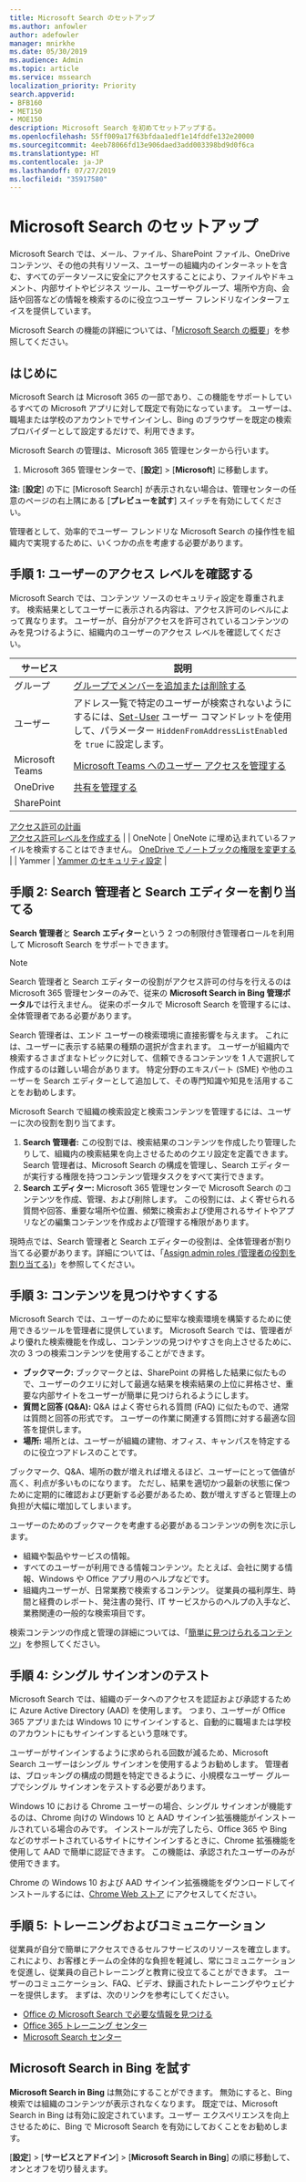 ```yaml
---
title: Microsoft Search のセットアップ
ms.author: anfowler
author: adefowler
manager: mnirkhe
ms.date: 05/30/2019
ms.audience: Admin
ms.topic: article
ms.service: mssearch
localization_priority: Priority
search.appverid:
- BFB160
- MET150
- MOE150
description: Microsoft Search を初めてセットアップする。
ms.openlocfilehash: 55ff009a17f63bfdaa1edf1e14fddfe132e20000
ms.sourcegitcommit: 4eeb78066fd13e906daed3add003398bd9d0f6ca
ms.translationtype: HT
ms.contentlocale: ja-JP
ms.lasthandoff: 07/27/2019
ms.locfileid: "35917580"
---
```

# <a name="set-up-microsoft-search"></a>Microsoft Search のセットアップ

Microsoft Search では、メール、ファイル、SharePoint ファイル、OneDrive コンテンツ、その他の共有リソース、ユーザーの組織内のインターネットを含む、すべてのデータソースに安全にアクセスすることにより、ファイルやドキュメント、内部サイトやビジネス ツール、ユーザーやグループ、場所や方向、会話や回答などの情報を検索するのに役立つユーザー フレンドリなインターフェイスを提供しています。

Microsoft Search の機能の詳細については、「[Microsoft Search の概要](overview-microsoft-search.md)」を参照してください。

## <a name="get-started"></a>はじめに

Microsoft Search は Microsoft 365 の一部であり、この機能をサポートしているすべての Microsoft アプリに対して既定で有効になっています。 ユーザーは、職場または学校のアカウントでサインインし、Bing のブラウザーを既定の検索プロバイダーとして設定するだけで、利用できます。

Microsoft Search の管理は、Microsoft 365 管理センターから行います。

1. Microsoft 365 管理センターで、[**設定**]  >  [**Microsoft**] に移動します。

**注:** [**設定**] の下に [Microsoft Search] が表示されない場合は、管理センターの任意のページの右上隅にある [**プレビューを試す**] スイッチを有効にしてください。

管理者として、効率的でユーザー フレンドリな Microsoft Search の操作性を組織内で実現するために、いくつかの点を考慮する必要があります。

## <a name="step-1-check-access-level-of-your-users"></a>手順 1: ユーザーのアクセス レベルを確認する

Microsoft Search では、コンテンツ ソースのセキュリティ設定を尊重されます。 検索結果としてユーザーに表示される内容は、アクセス許可のレベルによって異なります。 ユーザーが、自分がアクセスを許可されているコンテンツのみを見つけるように、組織内のユーザーのアクセス レベルを確認してください。

| サービス         | 説明                                                                                                                                                                                                                                         |
| --------------- | --------------------------------------------------------------------------------------------------------------------------------------------------------------------------------------------------------------------------------------------------- |
| グループ          | [グループでメンバーを追加または削除する](https://docs.microsoft.com/office365/admin/create-groups/add-or-remove-members-from-groups)                                                                                                                     |
| ユーザー          | アドレス一覧で特定のユーザーが検索されないようにするには、[Set-User](https://docs.microsoft.com/powershell/module/exchange/users-and-groups/set-user) ユーザー コマンドレットを使用して、パラメーター `HiddenFromAddressListEnabled` を `true` に設定します。 |
| Microsoft Teams | [Microsoft Teams へのユーザー アクセスを管理する](https://docs.microsoft.com/microsoftteams/user-access)                                                                                                                                                      |
| OneDrive        | [共有を管理する](https://docs.microsoft.com/OneDrive/manage-sharing)                                                                                                                                                                                |
| SharePoint      | 
  [アクセス許可の計画](https://docs.microsoft.com/ja-JP/sharepoint/plan-your-permissions-strategy)<br> 
  [アクセス許可レベルを作成する](https://docs.microsoft.com/ja-JP/sharepoint/how-to-create-and-edit-permission-levels)                          |
| OneNote         | OneNote に埋め込まれているファイルを検索することはできません。 [OneDrive でノートブックの権限を変更する](https://support.office.com/article/B9600CCF-045A-40E6-9913-4A7EB02869A5)                                                                    |
| Yammer          | [Yammer のセキュリティ設定](https://docs.microsoft.com/Yammer/manage-security-and-compliance/yammer-security-settings)                                                                                                                               |

## <a name="step-2-assign-search-admin-and-search-editor"></a>手順 2: Search 管理者と Search エディターを割り当てる

**Search 管理者**と **Search エディター**という 2 つの制限付き管理者ロールを利用して Microsoft Search をサポートできます。

> [!NOTE]
> Search 管理者と Search エディターの役割がアクセス許可の付与を行えるのは Microsoft 365 管理センターのみで、従来の **Microsoft Search in Bing 管理ポータル**では行えません。 従来のポータルで Microsoft Search を管理するには、全体管理者である必要があります。

Search 管理者は、エンド ユーザーの検索環境に直接影響を与えます。 これには、ユーザーに表示する結果の種類の選択が含まれます。 ユーザーが組織内で検索するさまざまなトピックに対して、信頼できるコンテンツを 1 人で選択して作成するのは難しい場合があります。 特定分野のエキスパート (SME) や他のユーザーを Search エディターとして追加して、その専門知識や知見を活用することをお勧めします。

Microsoft Search で組織の検索設定と検索コンテンツを管理するには、ユーザーに次の役割を割り当てます。

1. **Search 管理者:** この役割では、検索結果のコンテンツを作成したり管理したりして、組織内の検索結果を向上させるためのクエリ設定を定義できます。 Search 管理者は、Microsoft Search の構成を管理し、Search エディターが実行する権限を持つコンテンツ管理タスクをすべて実行できます。
2. **Search エディター:** Microsoft 365 管理センターで Microsoft Search のコンテンツを作成、管理、および削除します。 この役割には、よく寄せられる質問や回答、重要な場所や位置、頻繁に検索および使用されるサイトやアプリなどの編集コンテンツを作成および管理する権限があります。

現時点では、Search 管理者と Search エディターの役割は、全体管理者が割り当てる必要があります。詳細については、「[Assign admin roles (管理者の役割を割り当てる)](https://docs.microsoft.com/ja-JP/office365/admin/add-users/assign-admin-roles?view=o365-worldwide)」を参照してください。

## <a name="step-3-make-content-easy-to-find"></a>手順 3: コンテンツを見つけやすくする

Microsoft Search では、ユーザーのために堅牢な検索環境を構築するために使用できるツールを管理者に提供しています。 Microsoft Search では、管理者がより優れた検索機能を作成し、コンテンツの見つけやすさを向上させるために、次の 3 つの検索コンテンツを使用することができます。

- **ブックマーク:** ブックマークとは、SharePoint の昇格した結果に似たもので、ユーザーのクエリに対して最適な結果を検索結果の上位に昇格させ、重要な内部サイトをユーザーが簡単に見つけられるようにします。
- **質問と回答 (Q&A):** Q&A はよく寄せられる質問 (FAQ) に似たもので、通常は質問と回答の形式です。 ユーザーの作業に関連する質問に対する最適な回答を提供します。
- **場所:** 場所とは、ユーザーが組織の建物、オフィス、キャンパスを特定するのに役立つアドレスのことです。

ブックマーク、Q&A、場所の数が増えれば増えるほど、ユーザーにとって価値が高く、利点が多いものになります。 ただし、結果を適切かつ最新の状態に保つために定期的に確認および更新する必要があるため、数が増えすぎると管理上の負担が大幅に増加してしまいます。

ユーザーのためのブックマークを考慮する必要があるコンテンツの例を次に示します。

- 組織や製品やサービスの情報。
- すべてのユーザーが利用できる情報コンテンツ。たとえば、会社に関する情報、Windows や Office アプリ用のヘルプなどです。
- 組織内ユーザーが、日常業務で検索するコンテンツ。 従業員の福利厚生、時間と経費のレポート、発注書の発行、IT サービスからのヘルプの入手など、業務関連の一般的な検索項目です。

検索コンテンツの作成と管理の詳細については、「[簡単に見つけられるコンテンツ](make-content-easy-to-find.md)」を参照してください。

## <a name="step-4-test-single-sign-on"></a>手順 4: シングル サインオンのテスト

Microsoft Search では、組織のデータへのアクセスを認証および承認するために Azure Active Directory (AAD) を使用します。 つまり、ユーザーが Office 365 アプリまたは Windows 10 にサインインすると、自動的に職場または学校のアカウントにもサインインするという意味です。

ユーザーがサインインするように求められる回数が減るため、Microsoft Search ユーザーはシングル サインオンを使用するようお勧めします。 管理者は、ブロッキングの構成の問題を特定できるように、小規模なユーザー グループでシングル サインオンをテストする必要があります。

Windows 10 における Chrome ユーザーの場合、シングル サインオンが機能するのは、Chrome 向けの Windows 10 と AAD サインイン拡張機能がインストールされている場合のみです。 インストールが完了したら、Office 365 や Bing などのサポートされているサイトにサインインするときに、Chrome 拡張機能を使用して AAD で簡単に認証できます。 この機能は、承認されたユーザーのみが使用できます。

Chrome の Windows 10 および AAD サインイン拡張機能をダウンロードしてインストールするには、[Chrome Web ストア](https://go.microsoft.com/fwlink/?linkid=2090961) にアクセスしてください。

## <a name="step-5-training-and-communication"></a>手順 5: トレーニングおよびコミュニケーション

従業員が自分で簡単にアクセスできるセルフサービスのリソースを確立します。 これにより、お客様とチームの全体的な負担を軽減し、常にコミュニケーションを促進し、従業員の自己トレーニングと教育に役立てることができます。 ユーザーのコミュニケーション、FAQ、ビデオ、録画されたトレーニングやウェビナーを提供します。 まずは、次のリンクを参考にしてください。

- [Office の Microsoft Search で必要な情報を見つける](https://support.office.com/article/find-what-you-need-with-microsoft-search-in-office-2457d4d8-48a8-4ad4-ab89-5a0657aa8446?ui=en-US&rs=en-US&ad=US)
- [Office 365 トレーニング センター](https://support.office.com/office-training-center)
- 
  [Microsoft Search センター](https://support.office.com/ja-JP/article/-working-title-microsoft-search-center-b8bf5a2c-7515-40a9-9a6a-b8ed382c86bc?ui=en-US&rs=en-US&ad=US)

## <a name="trying-out-microsoft-search-in-bing"></a>Microsoft Search in Bing を試す

**Microsoft Search in Bing** は無効にすることができます。 無効にすると、Bing 検索では組織のコンテンツが表示されなくなります。 既定では、Microsoft Search in Bing は有効に設定されています。ユーザー エクスペリエンスを向上させるために、Bing で Microsoft Search を有効にしておくことをお勧めします。

[**設定**]  >  [**サービスとアドイン**]  >  [**Microsoft Search in Bing**] の順に移動して、オンとオフを切り替えます。
